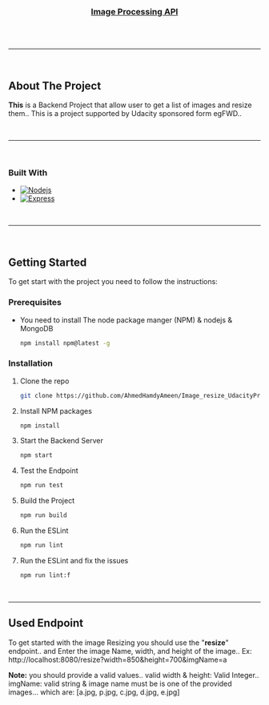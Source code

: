 <!-- PROJECT LOGO -->
<br />
<div align="center">
  <a href="https://github.com/AhmedHamdyAmeen/Image_resize_UdacityProject.git">
    <h3 align="center">Image Processing API</h3>
  </a>
</div>
<br /><br />

---

<br />

<!-- ABOUT THE PROJECT -->

## About The Project

**This** is a Backend Project that allow user to get a list of images and resize them..
This is a project supported by Udacity sponsored form egFWD..

<br />

---

<br />

### Built With

- [![Nodejs][nodejs.org]][node-url]
- [![Express][express.com]][express-url]

<!-- Title /  Logo Src / a href -->

<br />

---

<br />

<!-- GETTING STARTED -->

## Getting Started

To get start with the project you need to follow the instructions:

### Prerequisites

- You need to install The node package manger (NPM) & nodejs & MongoDB
  ```sh
  npm install npm@latest -g
  ```

### Installation

1. Clone the repo
   ```sh
   git clone https://github.com/AhmedHamdyAmeen/Image_resize_UdacityProject/tree/master
   ```
2. Install NPM packages
   ```sh
   npm install
   ```
3. Start the Backend Server

   ```sh
   npm start
   ```

4. Test the Endpoint

   ```sh
   npm run test
   ```

5. Build the Project

   ```sh
   npm run build
   ```

6. Run the ESLint

   ```sh
   npm run lint
   ```

7. Run the ESLint and fix the issues
   ```sh
   npm run lint:f
   ```
   <br />

---

## Used Endpoint

To get started with the image Resizing you should use the "**resize**" endpoint.. and Enter the image Name, width, and height of the image..
Ex: http://localhost:8080/resize?width=850&height=700&imgName=a

**Note:** you should provide a valid values.. valid
width & height: Valid Integer..
imgName: valid string & image name must be is one of the provided images... which are: [a.jpg, p.jpg, c.jpg, d.jpg, e.jpg]
<br />

[nodejs.org]: https://img.shields.io/badge/Node.js-35495E?style=for-the-badge&logo=nodejs&logoColor=4FC08D
[node-url]: https://nodejs.org/en/
[express.com]: https://img.shields.io/badge/Express.js-35495E?style=for-the-badge&logo=express&logoColor=4FC08D
[express-url]: https://expressjs.com/
